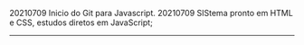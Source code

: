 20210709 Inicio do Git para Javascript.
20210709 SIStema pronto em HTML e CSS, estudos diretos em JavaScript;


--------------------------------------------------------------------
<!-- 
Create a new repository on the command line

echo "# escola-de-javascrip" >> README.md
git init
git add README.md
git commit -m "first commit"
git branch -M main
git remote add origin https://github.com/ireisjr/escola-de-javascript.git
git push -u origin master 
-->
<!-- 
Push an existing repository from the command line

git remote add origin https://github.com/ireisjr/escola-de-javascript.git
git branch -M main
git push -u origin master 
-->

